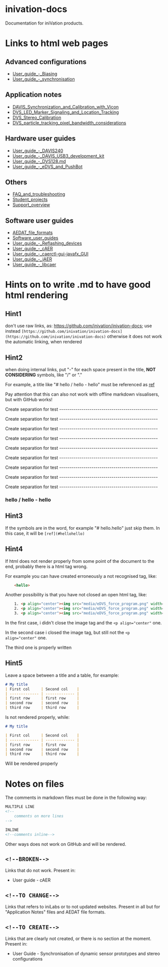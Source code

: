 # inivation-docs
Documentation for iniVation products.
# Links to html web pages
## Advanced configurations
- [User_guide_-_Biasing](https://inivation.github.io/inivation-docs/Advanced%20configurations/User_guide_-_Biasing)
- [User_guide_-_synchronisation](https://inivation.github.io/inivation-docs/Advanced%20configurations/User_guide_-_synchronisation)
## Application notes
- [DAVIS_Synchronization_and_Calibration_with_Vicon](https://inivation.github.io/inivation-docs/Application%20notes/DAVIS_Synchronization_and_Calibration_with_Vicon)
- [DVS_LED_Marker_Signaling_and_Location_Tracking](https://inivation.github.io/inivation-docs/Application%20notes/DVS_LED_Marker_Signaling_and_Location_Tracking)
- [DVS_Stereo_Calibration](https://inivation.github.io/inivation-docs/Application%20notes/DVS_Stereo_Calibration)
- [DVS_particle_tracking_pixel_bandwidth_considerations](https://inivation.github.io/inivation-docs/Application%20notes/DVS_particle_tracking_pixel_bandwidth_considerations)
## Hardware user guides
- [User_guide_-_DAVIS240](https://inivation.github.io/inivation-docs/Hardware%20user%20guides/User_guide_-_DAVIS240)
- [User_guide_-_DAVIS_USB3_development_kit](https://inivation.github.io/inivation-docs/Hardware%20user%20guides/User_guide_-_DAVIS_USB3_development_kit)
- [User_guide_-_DVS128.md](https://inivation.github.io/inivation-docs/Hardware%20user%20guides/User_guide_-_DVS128)
- [User_guide_-_eDVS_and_PushBot](https://inivation.github.io/inivation-docs/Hardware%20user%20guides/User_guide_-_eDVS_and_PushBot)
## Others
- [FAQ_and_troubleshooting](https://inivation.github.io/inivation-docs/Others/FAQ_and_troubleshooting)
- [Student_projects](https://inivation.github.io/inivation-docs/Others/Student_projects)
- [Support_overview](https://inivation.github.io/inivation-docs/Others/Support_overview)
## Software user guides
- [AEDAT_file_formats](https://inivation.github.io/inivation-docs/Software%20user%20guides/AEDAT_file_formats)
- [Software_user_guides](https://inivation.github.io/inivation-docs/Software%20user%20guides/Software_user_guides)
- [User_guide_-_Reflashing_devices](https://inivation.github.io/inivation-docs/Software%20user%20guides/User_guide_-_Reflashing_devices)
- [User_guide_-_cAER](https://inivation.github.io/inivation-docs/Software%20user%20guides/User_guide_-_cAER)
- [User_guide_-_caerctl-gui-javafx_GUI](https://inivation.github.io/inivation-docs/Software%20user%20guides/User_guide_-_caerctl-gui-javafx_GUI)
- [User_guide_-_jAER](https://inivation.github.io/inivation-docs/Software%20user%20guides/User_guide_-_jAER)
- [User_guide_-_libcaer](https://inivation.github.io/inivation-docs/Software%20user%20guides/User_guide_-_libcaer)

# Hints on to write .md to have good html rendering
## Hint1
don't use raw links, as: https://github.com/inivation/inivation-docs; use instead ```[https://github.com/inivation/inivation-docs](https://github.com/inivation/inivation-docs)```
otherwise it does not work the automatic linking, when rendered
## Hint2
when doing internal links, put "-" for each space present in the title, **NOT CONSIDERING** symbols, like "/" or "."

For example, a title like "# hello / hello - hello" must be referenced as [ref](#hello--hello---hello)

Pay attention that this can also not work with offline markdown visualisers, but with GitHub works!

Create separation for test -------------------------------------------------

Create separation for test -------------------------------------------------

Create separation for test -------------------------------------------------

Create separation for test -------------------------------------------------

Create separation for test -------------------------------------------------

Create separation for test -------------------------------------------------

Create separation for test -------------------------------------------------

Create separation for test -------------------------------------------------

Create separation for test -------------------------------------------------

### hello / hello - hello

## Hint3
If the symbols are in the word, for example "# hello.hello" just skip them. In this case, it will be ```[ref](#hellohello)```

## Hint4
If html does not render properly from some point of the document to the end, probably there is a html tag wrong.

For example you can have created erroneously a not recognised tag, like:
```html
    <hello>
```

Another possibility is that you have not closed an open html tag, like:
```html
    1. <p align="center"><img src="media/eDVS_force_program.png" width="600">
    2. <p align="center"><img src="media/eDVS_force_program.png" width="600"/>
    3. <p align="center"><img src="media/eDVS_force_program.png" width="600"/></p>
```
In the first case, i didn't close the image tag and the ```<p align="center"``` one.

In the second case i closed the image tag, but still not the ```<p align="center"``` one.

The third one is properly written

## Hint5
Leave a space between a title and a table, for example:
```markdown
# My title
| First col     | Second col    | 
| ------------- | ------------- |
| first row     | first row     |
| second row    | second row    |
| third row     | third row     |
```

Is not rendered properly, while:
```markdown
# My title

| First col     | Second col    | 
| ------------- | ------------- |
| first row     | first row     |
| second row    | second row    |
| third row     | third row     |
```
Will be rendered properly

# Notes on files
The comments in markdown files must be done in the following way:
```html
MULTIPLE LINE
<!--
    comments on more lines
-->

INLINE
<!--comments inline-->
```
Other ways does not work on GitHub and will be rendered.

## ```<!--BROKEN-->```
Links that do not work. Present in:
* User guide - cAER
## ```<!--TO CHANGE-->```
Links that refers to iniLabs or to not updated websites. Present in all but for "Application Notes" files and
AEDAT file formats.

## ```<!--TO CREATE-->```
Links that are clearly not created, or there is no section at the moment. Present in:
* User Guide - Synchronisation of dynamic sensor prototypes and stereo configurations